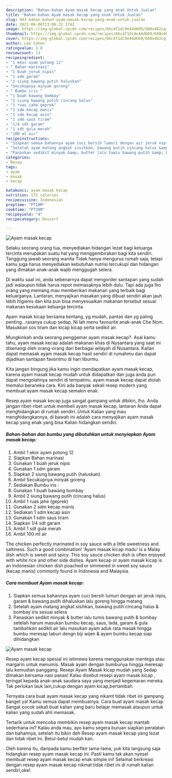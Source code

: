 ```yaml
---
description: "Bahan-bahan Ayam masak kecap yang enak Untuk Jualan"
title: "Bahan-bahan Ayam masak kecap yang enak Untuk Jualan"
slug: 943-bahan-bahan-ayam-masak-kecap-yang-enak-untuk-jualan
date: 2021-06-06T13:06:22.174Z
image: https://img-global.cpcdn.com/recipes/66c4f1dc9e44d669/680x482cq70/ayam-masak-kecap-foto-resep-utama.jpg
thumbnail: https://img-global.cpcdn.com/recipes/66c4f1dc9e44d669/680x482cq70/ayam-masak-kecap-foto-resep-utama.jpg
cover: https://img-global.cpcdn.com/recipes/66c4f1dc9e44d669/680x482cq70/ayam-masak-kecap-foto-resep-utama.jpg
author: Leo Cohen
ratingvalue: 3.8
reviewcount: 13
recipeingredient:
- "1 ekor ayam potong 12"
- " Bahan marinasi"
- "1 buah jeruk nipis"
- "1 sdm garam"
- "2 siung bawang putih haluskan"
- "Secukupnya minyak goreng"
- " Bumbu iris "
- "1 buah bawang bombay"
- "2 siung bawang putih cincang halus"
- "1 ruas jahe geprek"
- "2 sdm kecap manis"
- "1 sdm kecap asin"
- "1 sdm saus tiram"
- "1/4 sdt garam"
- "1 sdt gula merah"
- "100 ml air"
recipeinstructions:
- "Siapkan semua bahannya ayam cuci bersih lumuri dengan air jeruk nipis, garam &amp; bawang putih dihaluskan lalu goreng hingga matang"
- "Setelah ayam matang angkat sisihkan, bawang putih cincang halus &amp; bombay iris sesuai selera"
- "Panaskan sedikit minyak &amp; butter lalu tumis bawang putih &amp; bombay setelah harum masukan bumbu kecap, saus, lada, garam &amp; gula tambahkan sedikit air lalu masukan ayam aduk rata masak hingga bumbu meresap taburi dengn biji wijen &amp; ayam bumbu kecap siap dihidangkan"
categories:
- Resep
tags:
- ayam
- masak
- kecap

katakunci: ayam masak kecap 
nutrition: 175 calories
recipecuisine: Indonesian
preptime: "PT10M"
cooktime: "PT30M"
recipeyield: "4"
recipecategory: Dessert

---
```



![Ayam masak kecap](https://img-global.cpcdn.com/recipes/66c4f1dc9e44d669/680x482cq70/ayam-masak-kecap-foto-resep-utama.jpg)

Selaku seorang orang tua, menyediakan hidangan lezat bagi keluarga tercinta merupakan suatu hal yang menggembirakan bagi kita sendiri. Tanggung jawab seorang  wanita Tidak hanya mengurus rumah saja, tetapi kamu juga harus menyediakan kebutuhan nutrisi tercukupi dan hidangan yang dimakan anak-anak wajib menggugah selera.

Di waktu  saat ini, anda sebenarnya dapat mengorder santapan yang sudah jadi walaupun tidak harus repot memasaknya lebih dulu. Tapi ada juga lho orang yang memang mau memberikan makanan yang terbaik bagi keluarganya. Lantaran, menyajikan masakan yang dibuat sendiri akan jauh lebih higienis dan kita pun bisa menyesuaikan makanan tersebut sesuai makanan kesukaan keluarga tercinta. 

Ayam masak kicap bersama kentang, yg mudah, pantas dan yg paling penting…rasanya cukup sedap. Ni lah menu favourite anak-anak Che Nom. Masukkan sos tiram dan kicap kicap serta sedikit air.

Mungkinkah anda seorang penggemar ayam masak kecap?. Asal kamu tahu, ayam masak kecap adalah makanan khas di Nusantara yang saat ini disenangi oleh orang-orang dari berbagai wilayah di Nusantara. Kalian dapat memasak ayam masak kecap hasil sendiri di rumahmu dan dapat dijadikan santapan favoritmu di hari liburmu.

Kita jangan bingung jika kamu ingin mendapatkan ayam masak kecap, karena ayam masak kecap mudah untuk didapatkan dan juga anda pun dapat mengolahnya sendiri di tempatmu. ayam masak kecap dapat diolah memalui beraneka cara. Kini ada banyak sekali resep modern yang membuat ayam masak kecap semakin enak.

Resep ayam masak kecap juga sangat gampang untuk dibikin, lho. Anda jangan ribet-ribet untuk membeli ayam masak kecap, lantaran Anda dapat menghidangkan di rumah sendiri. Untuk Kalian yang mau menghidangkannya, di bawah ini adalah cara menyajikan ayam masak kecap yang enak yang bisa Kalian hidangkan sendiri.

<!--inarticleads1-->

##### Bahan-bahan dan bumbu yang dibutuhkan untuk menyiapkan Ayam masak kecap:

1. Ambil 1 ekor ayam potong 12
1. Siapkan  Bahan marinasi
1. Gunakan 1 buah jeruk nipis
1. Gunakan 1 sdm garam
1. Siapkan 2 siung bawang putih (haluskan)
1. Ambil Secukupnya minyak goreng
1. Sediakan  Bumbu iris :
1. Gunakan 1 buah bawang bombay
1. Ambil 2 siung bawang putih (cincang halus)
1. Ambil 1 ruas jahe (geprek)
1. Gunakan 2 sdm kecap manis
1. Sediakan 1 sdm kecap asin
1. Gunakan 1 sdm saus tiram
1. Siapkan 1/4 sdt garam
1. Ambil 1 sdt gula merah
1. Ambil 100 ml air


The chicken perfectly marinated in soy sauce with a little sweetness and saltiness. Such a good combination! &#39;Ayam masak kicap madu&#39; is a Malay dish which is sweet and spicy. This soy sauce chicken dish is often enjoyed with white rice and other side dishes. Ayam kecap or ayam masak kicap is an Indonesian chicken dish poached or simmered in sweet soy sauce (kecap manis) commonly found in Indonesia and Malaysia. 

<!--inarticleads2-->

##### Cara membuat Ayam masak kecap:

1. Siapkan semua bahannya ayam cuci bersih lumuri dengan air jeruk nipis, garam &amp; bawang putih dihaluskan lalu goreng hingga matang
1. Setelah ayam matang angkat sisihkan, bawang putih cincang halus &amp; bombay iris sesuai selera
1. Panaskan sedikit minyak &amp; butter lalu tumis bawang putih &amp; bombay setelah harum masukan bumbu kecap, saus, lada, garam &amp; gula tambahkan sedikit air lalu masukan ayam aduk rata masak hingga bumbu meresap taburi dengn biji wijen &amp; ayam bumbu kecap siap dihidangkan
<img src="//assets-global.cpcdn.com/assets/icons/button_play-2c75c40dde080a61004c1f40b05d8f140eaff45d7e9e6481dc71c63d2e7c4909.png" alt="Ayam masak kecap">

Resep ayam kecap spesial ini istimewa karena menggunakan mentega atau margarin untuk menumis. Masak ayam dengan bumbunya hingga meresap lalu kemudian panggang. Resepi Ayam Masak kicap mudah yang Sedap dimakan bersama nasi panas! Kalau disebut resepi ayam masak kicap , teringat kepada anak-anak saudara saya yang menjadi kegemaran mereka. Tak perlukan lauk lain,cukup dengan ayam kicap,bertambah. 

Ternyata cara buat ayam masak kecap yang nikamt tidak ribet ini gampang banget ya! Kamu semua dapat membuatnya. Cara buat ayam masak kecap Sangat cocok sekali buat kalian yang baru belajar memasak ataupun untuk kalian yang sudah ahli memasak.

Tertarik untuk mencoba membikin resep ayam masak kecap mantab sederhana ini? Kalau anda mau, ayo kamu segera buruan siapkan peralatan dan bahannya, setelah itu bikin deh Resep ayam masak kecap yang lezat dan tidak ribet ini. Betul-betul mudah kan. 

Oleh karena itu, daripada kamu berfikir lama-lama, yuk kita langsung saja hidangkan resep ayam masak kecap ini. Pasti kamu tak akan nyesel membuat resep ayam masak kecap enak simple ini! Selamat berkreasi dengan resep ayam masak kecap nikmat tidak ribet ini di rumah kalian sendiri,oke!.

